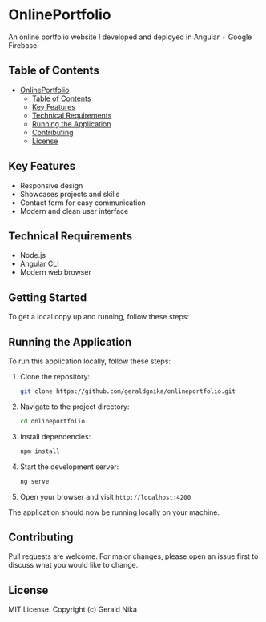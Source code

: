 # OnlinePortfolio

An online portfolio website I developed and deployed in Angular + Google Firebase.

## Table of Contents
- [OnlinePortfolio](#onlineportfolio)
  - [Table of Contents](#table-of-contents)
  - [Key Features](#key-features)
  - [Technical Requirements](#technical-requirements)
  - [Running the Application](#running-the-application)
  - [Contributing](#contributing)
  - [License](#license)

## Key Features
- Responsive design
- Showcases projects and skills
- Contact form for easy communication
- Modern and clean user interface

## Technical Requirements
- Node.js
- Angular CLI
- Modern web browser

## Getting Started
To get a local copy up and running, follow these steps:

## Running the Application
To run this application locally, follow these steps:

1. Clone the repository:
   ```bash
   git clone https://github.com/geraldgnika/onlineportfolio.git

2. Navigate to the project directory:
   ```bash
   cd onlineportfolio

3. Install dependencies:
   ```bash
   npm install

4. Start the development server:
   ```bash
   ng serve

5. Open your browser and visit `http://localhost:4200`

The application should now be running locally on your machine.

## Contributing
Pull requests are welcome. For major changes, please open an issue first to discuss what you would like to change.

## License
MIT License. Copyright (c) Gerald Nika
